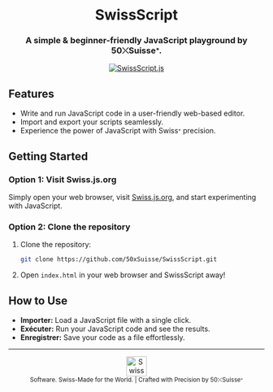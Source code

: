 <h1 align="center">SwissScript</h1>

<h3 align="center">A simple & beginner-friendly JavaScript playground by 50⤬Suisseᐩ.</h3>

<a href="https://Swiss.js.org">
  <p align="center">
    <img src="https://github.com/50xSuisse/SwissScript/assets/156722656/1af67b50-9a2f-43e6-b0ab-7b77fa9d9939" alt="SwissScript.js">
  </p>
</a>

## Features

- Write and run JavaScript code in a user-friendly web-based editor.
- Import and export your scripts seamlessly.
- Experience the power of JavaScript with Swissᐩ precision.

## Getting Started

### Option 1: Visit Swiss.js.org

Simply open your web browser, visit [Swiss.js.org](https://Swiss.js.org), and start experimenting with JavaScript.

### Option 2: Clone the repository

1. Clone the repository:
    ```bash
    git clone https://github.com/50xSuisse/SwissScript.git
    ```

2. Open `index.html` in your web browser and SwissScript away!

## How to Use

- **Importer:** Load a JavaScript file with a single click.
- **Exécuter:** Run your JavaScript code and see the results.
- **Enregistrer:** Save your code as a file effortlessly.

---

<div align="center">
  <a href="https://50xSuisse.github.io">
    <img src="https://upload.wikimedia.org/wikipedia/commons/c/c8/Twemoji12_1f1e8-1f1ed.svg" alt="Swiss Flag" width="39.50px" height="auto">
  </a>
  <br>
  <small>Software. Swiss-Made for the World. | Crafted with Precision by 50⤬Suisseᐩ</small>
</div>
